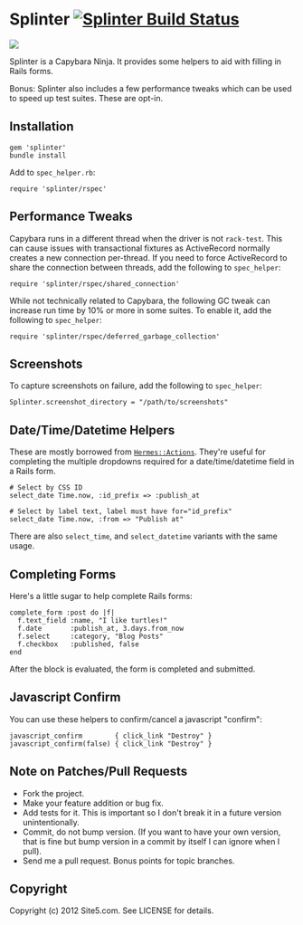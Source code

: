 # Splinter [![Splinter Build Status][Build Icon]][Build Status]

![](http://i.imgur.com/trnno.jpg)

Splinter is a Capybara Ninja. It provides some helpers to aid with filling in
Rails forms.

Bonus: Splinter also includes a few performance tweaks which can be used to
speed up test suites. These are opt-in.

[Build Icon]: https://secure.travis-ci.org/site5/splinter.png?branch=master
[Build Status]: https://travis-ci.org/site5/splinter

## Installation

    gem 'splinter'
    bundle install

Add to `spec_helper.rb`:

    require 'splinter/rspec'

## Performance Tweaks

Capybara runs in a different thread when the driver is not `rack-test`. This
can cause issues with transactional fixtures as ActiveRecord normally creates a
new connection per-thread. If you need to force ActiveRecord to share the
connection between threads, add the following to `spec_helper`:

    require 'splinter/rspec/shared_connection'

While not technically related to Capybara, the following GC tweak can increase
run time by 10% or more in some suites. To enable it, add the following to
`spec_helper`:

    require 'splinter/rspec/deferred_garbage_collection'

## Screenshots

To capture screenshots on failure, add the following to `spec_helper`:

    Splinter.screenshot_directory = "/path/to/screenshots"

## Date/Time/Datetime Helpers

These are mostly borrowed from [`Hermes::Actions`](http://git.io/bhLQqQ).
They're useful for completing the multiple dropdowns required for a
date/time/datetime field in a Rails form.

    # Select by CSS ID
    select_date Time.now, :id_prefix => :publish_at

    # Select by label text, label must have for="id_prefix"
    select_date Time.now, :from => "Publish at"

There are also `select_time`, and `select_datetime` variants with the same
usage.

## Completing Forms

Here's a little sugar to help complete Rails forms:

    complete_form :post do |f|
      f.text_field :name, "I like turtles!"
      f.date       :publish_at, 3.days.from_now
      f.select     :category, "Blog Posts"
      f.checkbox   :published, false
    end

After the block is evaluated, the form is completed and submitted.

## Javascript Confirm

You can use these helpers to confirm/cancel a javascript "confirm":

    javascript_confirm        { click_link "Destroy" }
    javascript_confirm(false) { click_link "Destroy" }

## Note on Patches/Pull Requests

* Fork the project.
* Make your feature addition or bug fix.
* Add tests for it. This is important so I don't break it in a future version
  unintentionally.
* Commit, do not bump version. (If you want to have your own version, that is
  fine but bump version in a commit by itself I can ignore when I pull).
* Send me a pull request. Bonus points for topic branches.

## Copyright

Copyright (c) 2012 Site5.com. See LICENSE for details.
